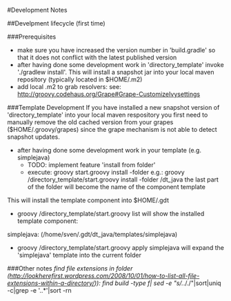 #Development Notes


##Develpment lifecycle (first time)

###Prerequisites
* make sure you have increased the version number in 'build.gradle' so that it does not conflict with the
latest published version
* after having done some development work in 'directory_template' invoke './gradlew install'. This will install
a snapshot jar into your local maven repository (typically located in $HOME/.m2)
* add local .m2 to grab resolvers: see: http://groovy.codehaus.org/Grape#Grape-CustomizeIvysettings

###Template Development
If you have installed a new snapshot version of 'directory_template' into your local maven respository
you first need to manually remove the old cached version from your grapes ($HOME/.groovy/grapes) since the grape mechanism
is not able to detect snapshot updates.

* after having done some development work in your template (e.g. simplejava)
  * TODO: implement feature 'install from folder'
  * execute: groovy start.groovy install -folder <somefolder>
  e.g.: groovy <path to>/directory_template/start.groovy install -folder <path to>/dt_java
  the last part of the folder will become the name of the component template

This will install the template component into $HOME/.gdt

* groovy <path to>/directory_template/start.groovy list
will show the installed template component:

 simplejava: (/home/sven/.gdt/dt_java/templates/simplejava)

* groovy <path to>/directory_template/start.groovy apply simplejava
  will expand the 'simplejava' template into the current folder

###Other notes
*find file extensions in folder (http://lookherefirst.wordpress.com/2008/10/01/how-to-list-all-file-extensions-within-a-directory/)):
find build -type f| sed -e "s/.*\./\./"|sort|uniq -c|grep -e '\..*'|sort -rn
